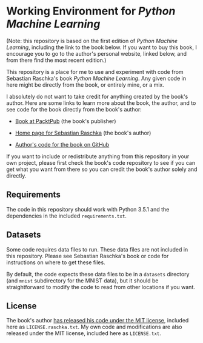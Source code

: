 # Working Environment for *Python Machine Learning*

(Note: this repository is based on the first edition of *Python Machine Learning*, including the link to the book below. If you want to buy this book, I encourage you to go to the author's personal website, linked below, and from there find the most recent edition.)

This repository is a place for me to use and experiment with code from Sebastian Raschka's book *Python Machine Learning*. Any given code in here might be directly from the book, or entirely mine, or a mix.

I absolutely do not want to take credit for anything created by the book's author. Here are some links to learn more about the book, the author, and to see code for the book directly from the book's author:

* [Book at PacktPub](https://www.packtpub.com/big-data-and-business-intelligence/python-machine-learning) (the book's publisher)

* [Home page for Sebastian Raschka](https://sebastianraschka.com) (the book's author)

* [Author's code for the book on GitHub](https://github.com/rasbt/python-machine-learning-book)

If you want to include or redistribute anything from this repository in your own project, please first check the book's code repository to see if you can get what you want from there so you can credit the book's author solely and directly.

## Requirements

The code in this repository should work with Python 3.5.1 and the dependencies in the included `requirements.txt`.

## Datasets

Some code requires data files to run. These data files are not included in this repository. Please see Sebastian Raschka's book or code for instructions on where to get these files.

By default, the code expects these data files to be in a `datasets` directory (and `mnist` subdirectory for the MNIST data), but it should be straightforward to modify the code to read from other locations if you want.

## License

The book's author [has released his code under the MIT license](https://github.com/rasbt/python-machine-learning-book/blob/f07bacb9f678964ea0d79b2b0f8c66372b59ed77/LICENSE.txt), included here as `LICENSE.raschka.txt`. My own code and modifications are also released under the MIT license, included here as `LICENSE.txt`.
